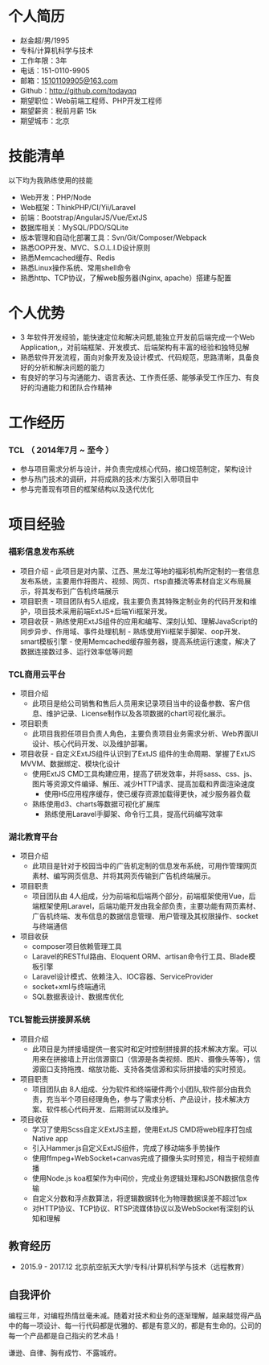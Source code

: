 # 个人简历

 - 赵金超/男/1995
 - 专科/计算机科学与技术 
 - 工作年限：3年
 - 电话：151-0110-9905
 - 邮箱：15101109905@163.com
 - Github：http://github.com/todayqq
 - 期望职位：Web前端工程师、PHP开发工程师
 - 期望薪资：税前月薪 15k
 - 期望城市：北京
 
# 技能清单

以下均为我熟练使用的技能

- Web开发：PHP/Node
- Web框架：ThinkPHP/CI/Yii/Laravel
- 前端：Bootstrap/AngularJS/Vue/ExtJS
- 数据库相关：MySQL/PDO/SQLite
- 版本管理和自动化部署工具：Svn/Git/Composer/Webpack
- 熟悉OOP开发、MVC、S.O.L.I.D设计原则
- 熟悉Memcached缓存、Redis
- 熟悉Linux操作系统、常用shell命令
- 熟悉http、TCP协议，了解web服务器(Nginx, apache）搭建与配置

# 个人优势

- 3 年软件开发经验，能快速定位和解决问题,能独立开发前后端完成一个Web Application,，对前端框架、开发模式、后端架构有丰富的经验和独特见解
- 熟悉软件开发流程，面向对象开发及设计模式、代码规范，思路清晰，具备良好的分析和解决问题的能力
- 有良好的学习与沟通能力、语言表达、工作责任感、能够承受工作压力、有良好的沟通能力和团队合作精神


# 工作经历

### TCL （ 2014年7月 ~ 至今 ）
- 参与项目需求分析与设计，并负责完成核心代码，接口规范制定，架构设计
- 参与热门技术的调研，并将成熟的技术/方案引入带项目中
- 参与完善现有项目的框架结构以及迭代优化

# 项目经验

### 福彩信息发布系统
- 项目介绍
		- 此项目是对内蒙、江西、黑龙江等地的福彩机构所定制的一套信息发布系统，主要用作将图片、视频、网页、rtsp直播流等素材自定义布局展示，将其发布到广告机终端展示
- 项目职责
 		- 项目团队有5人组成，我主要负责其特殊定制业务的代码开发和维护，项目技术采用前端ExtJS+后端Yii框架开发。
- 项目收获
		- 熟练使用ExtJS组件的应用和编写、深刻认知、理解JavaScript的同步异步、作用域、事件处理机制
		- 熟练使用Yii框架手脚架、oop开发、smart模板引擎
		- 使用Memcached缓存服务器，提高系统运行速度，解决了数据连接数过多、运行效率低等问题 

### TCL商用云平台
- 项目介绍
    - 此项目是给公司销售和售后人员用来记录项目当中的设备参数、客户信息、维护记录、License制作以及各项数据的chart可视化展示。
- 项目职责
    - 此项目我担任项目负责人角色，主要负责项目业务需求分析、Web界面UI设计、核心代码开发、以及维护部署。
- 项目收获
		-  自定义ExtJS组件认识到了ExtJS 组件的生命周期、掌握了ExtJS MVVM、数据绑定、模块化设计
    -  使用ExtJS CMD工具构建应用，提高了研发效率，并将sass、css、js、图片等资源文件编译、解压、减少HTTP请求、提高加载和界面渲染速度
		-  使用H5应用程序缓存，使已缓存资源加载得更快，减少服务器负载
    - 熟练使用d3、charts等数据可视化扩展库
		- 熟练使用Laravel手脚架、命令行工具，提高代码编写效率

### 湖北教育平台
- 项目介绍
    -  此项目是针对于校园当中的广告机定制的信息发布系统，可用作管理网页素材、编写网页信息、并将其网页传输到广告机终端展示。
- 项目职责
    - 项目团队由 4人组成，分为前端和后端两个部分，前端框架使用Vue，后端框架使用Laravel，后端功能开发由我全部负责，主要功能有网页素材、广告机终端、发布信息的数据信息管理、用户管理及其权限操作、socket与终端通信
- 项目收获
    -  composer项目依赖管理工具
    -  Laravel的RESTful路由、Eloquent ORM、artisan命令行工具、Blade模板引擎
    -  Laravel设计模式、依赖注入、IOC容器、ServiceProvider 
    -  socket+xml与终端通讯
    - SQL数据表设计、数据库优化

### TCL智能云拼接屏系统
- 项目介绍
    - 此项目是为拼接墙提供一套实时和定时控制拼接屏的技术解决方案。可以用来在拼接墙上开出信源窗口（信源是各类视频、图片、摄像头等等），信源窗口支持拖拽、缩放功能、支持各类信源和实际拼接墙的实时预览。
- 项目职责
    - 项目团队由 8人组成、分为软件和终端硬件两个小团队,软件部分由我负责，充当半个项目经理角色，参与了需求分析、产品设计，技术解决方案、软件核心代码开发、后期测试以及维护。
- 项目收获
    - 学习了使用Scss自定义ExtJS主题，使用ExtJS CMD将web程序打包成Native app
    - 引入Hammer.js自定义ExtJS组件，完成了移动端多手势操作
    - 使用ffmpeg+WebSocket+canvas完成了摄像头实时预览，相当于视频直播
    - 使用Node.js koa框架作为中间价，完成业务逻辑处理和JSON数据信息传输
    - 自定义分数和浮点数算法，将逻辑数据转化为物理数据误差不超过1px
    - 对HTTP协议、TCP协议、RTSP流媒体协议以及WebSocket有深刻的认知和理解


## 教育经历
- 2015.9 - 2017.12 北京航空航天大学/专科/计算机科学与技术（远程教育）


## 自我评价
编程三年，对编程热情丝毫未减。随着对技术和业务的逐渐理解，越来越觉得产品中的每一项设计、每一行代码都是优雅的、都是有意义的，都是有生命的。公司的每一个产品都是自己指尖的艺术品！

谦逊、自律、胸有成竹、不露城府。